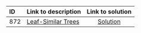 | ID | Link to description | Link to solution
|:---|:---|:---:|
| 872 | [Leaf-Similar Trees](https://leetcode.com/problems/leaf-similar-trees/) | [Solution](https://github.com/versenyi98/leetcode-solutions/tree/main/LeetCode/0872.%20Leaf-Similar%20Trees)|
